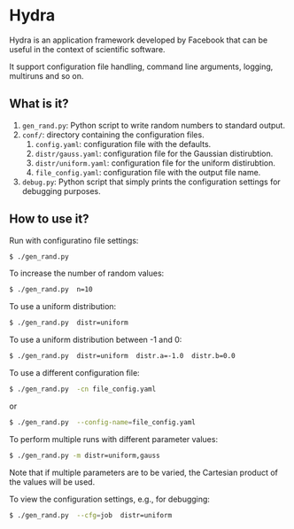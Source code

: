 # Hydra

Hydra is an application framework developed by Facebook that can be useful
in the context of scientific software.

It support configuration file handling, command line arguments, logging,
multiruns and so on.


## What is it?

1. `gen_rand.py`: Python script to write random numbers to standard
   output.
1. `conf/`: directory containing the configuration files.
   1. `config.yaml`: configuration file with the defaults.
   1. `distr/gauss.yaml`: configuration file for the Gaussian distirubtion.
   1. `distr/uniform.yaml`: configuration file for the uniform distirubtion.
   1. `file_config.yaml`: configuration file with the output file name.
1. `debug.py`: Python script that simply prints the configuration settings for
   debugging purposes.


## How to use it?

Run with configuratino file settings:
```bash
$ ./gen_rand.py
```

To increase the number of random values:
```bash
$ ./gen_rand.py  n=10
```

To use a uniform distribution:
```bash
$ ./gen_rand.py  distr=uniform
```

To use a uniform distribution between -1 and 0:
```bash
$ ./gen_rand.py  distr=uniform  distr.a=-1.0  distr.b=0.0
```

To use a different configuration file:
```bash
$ ./gen_rand.py  -cn file_config.yaml
``` 
or
```bash
$ ./gen_rand.py  --config-name=file_config.yaml
```

To perform multiple runs with different parameter values:
```bash
$ ./gen_rand.py -m distr=uniform,gauss
``` 
Note that if multiple parameters are to be varied, the Cartesian product of
the values will be used.

To view the configuration settings, e.g., for debugging:
```bash 
$ ./gen_rand.py  --cfg=job  distr=uniform
```
